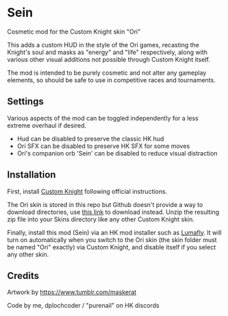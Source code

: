 ﻿# Sein

Cosmetic mod for the Custom Knight skin "Ori"

This adds a custom HUD in the style of the Ori games, recasting the Knight's soul and masks as "energy" and "life" respectively, along with various other visual additions not possible through Custom Knight itself.

The mod is intended to be purely cosmetic and not alter any gameplay elements, so should be safe to use in competitive races and tournaments.

## Settings

Various aspects of the mod can be toggled independently for a less extreme overhaul if desired.

-   Hud can be disabled to preserve the classic HK hud
-   Ori SFX can be disabled to preserve HK SFX for some moves
-   Ori's companion orb 'Sein' can be disabled to reduce visual distraction

## Installation

First, install [Custom Knight](https://prashantmohta.github.io/HollowKnight.CustomKnight/user/installing/) following official instructions.

The Ori skin is stored in this repo but Github doesn't provide a way to download directories, use [this link](https://download-directory.github.io/?url=https%3A%2F%2Fgithub.com%2Fdplochcoder%2FHollowKnight.Sein%2Ftree%2Fmain%2FOri) to download instead.  Unzip the resulting zip file into your Skins directory like any other Custom Knight skin.

Finally, install this mod (Sein) via an HK mod installer such as [Lumafly](https://themulhima.github.io/Lumafly/).  It will turn on automatically when you switch to the Ori skin (the skin folder must be named "Ori" exactly) via Custom Knight, and disable itself if you select any other skin.

## Credits

Artwork by https://www.tumblr.com/maskerat

Code by me, dplochcoder / "purenail" on HK discords
